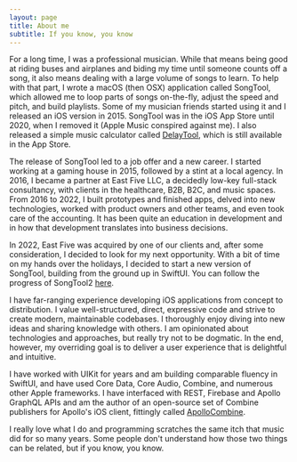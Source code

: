 ```yaml
---
layout: page
title: About me
subtitle: If you know, you know
---
```


For a long time, I was a professional musician. While that means being good at riding buses and airplanes and biding my time until someone counts off a song, it also means dealing with a large volume of songs to learn. To help with that part, I wrote a macOS (then OSX) application called SongTool, which allowed me to loop parts of songs on-the-fly, adjust the speed and pitch, and build playlists. Some of my musician friends started using it and I released an iOS version in 2015. SongTool was in the iOS App Store until 2020, when I removed it (Apple Music conspired against me). I also released a simple music calculator called [DelayTool](https://apps.apple.com/us/app/delaytool-bpm-calculator/id982070192), which is still available in the App Store.

The release of SongTool led to a job offer and a new career. I started working at a gaming house in 2015, followed by a stint at a local agency. In 2016, I became a partner at East Five LLC, a decidedly low-key full-stack consultancy, with clients in the healthcare, B2B, B2C, and music spaces. From 2016 to 2022, I built prototypes and finished apps, delved into new technologies, worked with product owners and other teams, and even took care of the accounting. It has been quite an education in development and in how that development translates into business decisions.

In 2022, East Five was acquired by one of our clients and, after some consideration, I decided to look for my next opportunity. With a bit of time on my hands over the holidays, I decided to start a new version of SongTool, building from the ground up in SwiftUI. You can follow the progress of SongTool2 [here](https://github.com/joel-perry/SongTool2).

I have far-ranging experience developing iOS applications from concept to distribution. I value well-structured, direct, expressive code and strive to create modern, maintainable codebases. I thoroughly enjoy diving into new ideas and sharing knowledge with others. I am opinionated about technologies and approaches, but really try not to be dogmatic. In the end, however, my overriding goal is to deliver a user experience that is delightful and intuitive.

I have worked with UIKit for years and am building comparable fluency in SwiftUI, and have used Core Data, Core Audio, Combine, and numerous other Apple frameworks. I have interfaced with REST, Firebase and Apollo GraphQL APIs and am the author of an open-source set of Combine publishers for Apollo's iOS client, fittingly called [ApolloCombine](https://github.com/joel-perry/ApolloCombine).

I really love what I do and programming scratches the same itch that music did for so many years. Some people don't understand how those two things can be related, but if you know, you know.